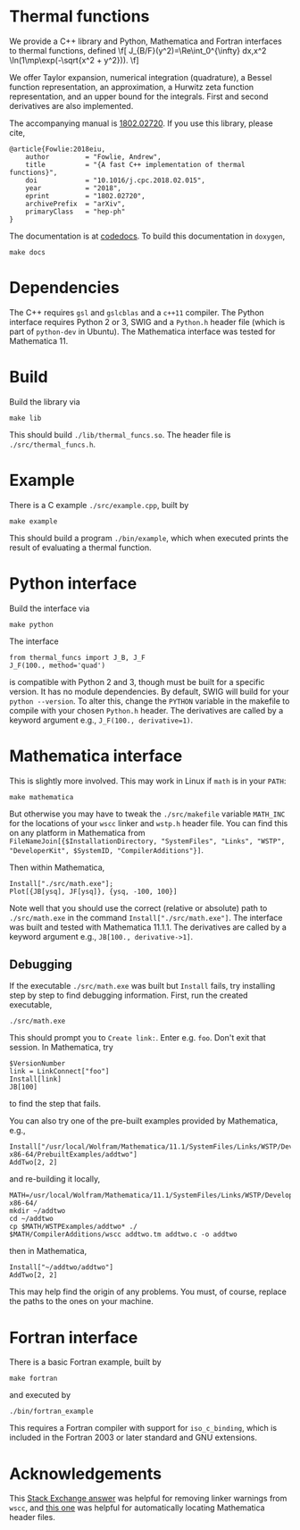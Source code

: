 # Thermal functions

We provide a C++ library and Python, Mathematica and Fortran interfaces to thermal functions, defined
\f[
J_{B/F}(y^2)=\Re\int_0^{\infty} dx\,x^2 \ln(1\mp\exp(-\sqrt{x^2 + y^2})).
\f]

We offer Taylor expansion, numerical integration (quadrature), a Bessel function 
representation, an approximation, a Hurwitz zeta function representation, and an upper bound for the integrals. First and second
derivatives are also implemented.

The accompanying manual is [1802.02720](https://arxiv.org/abs/1802.02720). If you use this library, please cite,

    @article{Fowlie:2018eiu,
        author         = "Fowlie, Andrew",
        title          = "{A fast C++ implementation of thermal functions}",
        doi            = "10.1016/j.cpc.2018.02.015",
        year           = "2018",
        eprint         = "1802.02720",
        archivePrefix  = "arXiv",
        primaryClass   = "hep-ph"
    }

The documentation is at [codedocs](https://codedocs.xyz/andrewfowlie/thermal_funcs/). To build this documentation in `doxygen`,

    make docs

# Dependencies

The C++ requires `gsl` and `gslcblas` and a `c++11` compiler. The Python interface requires Python 2 or 3, SWIG and a `Python.h` header file (which is part of `python-dev` in Ubuntu). The Mathematica interface was tested for Mathematica 11.

# Build

Build the library via 

    make lib
    
This should build `./lib/thermal_funcs.so`. The header file is `./src/thermal_funcs.h`. 

# Example

There is a C example `./src/example.cpp`, built by

    make example
    
This should build a program `./bin/example`, which when executed prints the result of evaluating a thermal function.

# Python interface

Build the interface via 

    make python

The interface 

    from thermal_funcs import J_B, J_F
    J_F(100., method='quad')
    
is compatible with Python 2 and 3, though must be built for a specific version. It has no module dependencies. By default,
SWIG will build for your `python --version`. To alter this, change the `PYTHON` variable in the makefile to compile with
your chosen `Python.h` header. The derivatives are called by a keyword argument e.g., `J_F(100., derivative=1)`.

# Mathematica interface

This is slightly more involved. This may work in Linux if `math` is in your `PATH`:

    make mathematica
    
But otherwise you may have to tweak the `./src/makefile` variable `MATH_INC` for the locations of your `wscc` linker and `wstp.h` header file. You can find this on any platform in Mathematica from `FileNameJoin[{$InstallationDirectory, "SystemFiles", "Links", "WSTP", "DeveloperKit", $SystemID, "CompilerAdditions"}]`. 

Then within Mathematica,

    Install["./src/math.exe"];
    Plot[{JB[ysq], JF[ysq]}, {ysq, -100, 100}]
    
Note well that you should use the correct (relative or absolute) path to `./src/math.exe` in the command `Install["./src/math.exe"]`. The interface was built and tested with Mathematica 11.1.1. The derivatives are called by a keyword argument e.g., `JB[100., derivative->1]`.

## Debugging

If the executable `./src/math.exe` was built but `Install` fails, try installing step by step to find debugging information. First, run the created executable,

    ./src/math.exe
    
This should prompt you to `Create link:`. Enter e.g. `foo`. Don't exit that session. In Mathematica, try

    $VersionNumber
    link = LinkConnect["foo"]
    Install[link]
    JB[100]
    
to find the step that fails.

You can also try one of the pre-built examples provided by Mathematica, e.g.,

    Install["/usr/local/Wolfram/Mathematica/11.1/SystemFiles/Links/WSTP/DeveloperKit/Linux-x86-64/PrebuiltExamples/addtwo"]
    AddTwo[2, 2]
    
and re-building it locally,
    
    MATH=/usr/local/Wolfram/Mathematica/11.1/SystemFiles/Links/WSTP/DeveloperKit/Linux-x86-64/
    mkdir ~/addtwo
    cd ~/addtwo
    cp $MATH/WSTPExamples/addtwo* ./
    $MATH/CompilerAdditions/wscc addtwo.tm addtwo.c -o addtwo
    
then in Mathematica,

    Install["~/addtwo/addtwo"]
    AddTwo[2, 2]
    
This may help find the origin of any problems. You must, of course, replace the paths to the ones on your machine.

# Fortran interface

There is a basic Fortran example, built by

    make fortran
    
and executed by

    ./bin/fortran_example
    
This requires a Fortran compiler with support for `iso_c_binding`, which is included in the Fortran 2003 or later standard and GNU extensions.

# Acknowledgements

This [Stack Exchange answer](https://mathematica.stackexchange.com/a/154643/38645) was helpful for removing linker warnings from `wscc`, and [this one](https://mathematica.stackexchange.com/a/154664/38645) was helpful for automatically locating Mathematica header files. 
